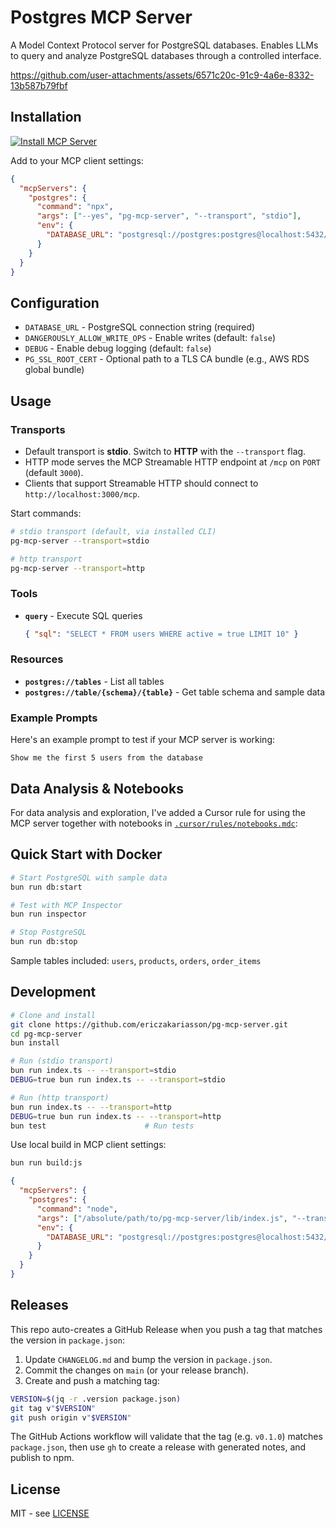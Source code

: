 # Postgres MCP Server

A Model Context Protocol server for PostgreSQL databases. Enables LLMs to query and analyze PostgreSQL databases through a controlled interface.

https://github.com/user-attachments/assets/6571c20c-91c9-4a6e-8332-13b587b79fbf

## Installation

[![Install MCP Server](https://cursor.com/deeplink/mcp-install-dark.svg)](https://cursor.com/en/install-mcp?name=postgres&config=eyJjb21tYW5kIjoibnB4IC0teWVzIHBnLW1jcC1zZXJ2ZXIgLS10cmFuc3BvcnQgc3RkaW8iLCJlbnYiOnsiREFUQUJBU0VfVVJMIjoicG9zdGdyZXNxbDovL3Bvc3RncmVzOnBvc3RncmVzQGxvY2FsaG9zdDo1NDMyL3Bvc3RncmVzIn19)

Add to your MCP client settings:

```json
{
  "mcpServers": {
    "postgres": {
      "command": "npx",
      "args": ["--yes", "pg-mcp-server", "--transport", "stdio"],
      "env": {
        "DATABASE_URL": "postgresql://postgres:postgres@localhost:5432/postgres"
      }
    }
  }
}
```

## Configuration

- `DATABASE_URL` - PostgreSQL connection string (required)
- `DANGEROUSLY_ALLOW_WRITE_OPS` - Enable writes (default: `false`)
- `DEBUG` - Enable debug logging (default: `false`)
- `PG_SSL_ROOT_CERT` - Optional path to a TLS CA bundle (e.g., AWS RDS global bundle)

## Usage

### Transports

- Default transport is **stdio**. Switch to **HTTP** with the `--transport` flag.
- HTTP mode serves the MCP Streamable HTTP endpoint at `/mcp` on `PORT` (default `3000`).
- Clients that support Streamable HTTP should connect to `http://localhost:3000/mcp`.

Start commands:

```bash
# stdio transport (default, via installed CLI)
pg-mcp-server --transport=stdio

# http transport
pg-mcp-server --transport=http
```

### Tools

- **`query`** - Execute SQL queries
  ```json
  { "sql": "SELECT * FROM users WHERE active = true LIMIT 10" }
  ```

### Resources

- **`postgres://tables`** - List all tables
- **`postgres://table/{schema}/{table}`** - Get table schema and sample data

### Example Prompts

Here's an example prompt to test if your MCP server is working:

```
Show me the first 5 users from the database
```

## Data Analysis & Notebooks

For data analysis and exploration, I've added a Cursor rule for using the MCP server together with notebooks in [`.cursor/rules/notebooks.mdc`](.cursor/rules/notebooks.mdc):

## Quick Start with Docker

```bash
# Start PostgreSQL with sample data
bun run db:start

# Test with MCP Inspector
bun run inspector

# Stop PostgreSQL
bun run db:stop
```

Sample tables included: `users`, `products`, `orders`, `order_items`

## Development

```bash
# Clone and install
git clone https://github.com/ericzakariasson/pg-mcp-server.git
cd pg-mcp-server
bun install

# Run (stdio transport)
bun run index.ts -- --transport=stdio
DEBUG=true bun run index.ts -- --transport=stdio

# Run (http transport)
bun run index.ts -- --transport=http
DEBUG=true bun run index.ts -- --transport=http
bun test                      # Run tests
```

Use local build in MCP client settings:

```bash
bun run build:js
```

```json
{
  "mcpServers": {
    "postgres": {
      "command": "node",
      "args": ["/absolute/path/to/pg-mcp-server/lib/index.js", "--transport", "stdio"],
      "env": {
        "DATABASE_URL": "postgresql://postgres:postgres@localhost:5432/postgres"
      }
    }
  }
}
```

## Releases

This repo auto-creates a GitHub Release when you push a tag that matches the version in `package.json`:

1. Update `CHANGELOG.md` and bump the version in `package.json`.
2. Commit the changes on `main` (or your release branch).
3. Create and push a matching tag: 

```bash
VERSION=$(jq -r .version package.json)
git tag v"$VERSION"
git push origin v"$VERSION"
```

The GitHub Actions workflow will validate that the tag (e.g. `v0.1.0`) matches `package.json`, then use `gh` to create a release with generated notes, and publish to npm.

## License

MIT - see [LICENSE](LICENSE)
